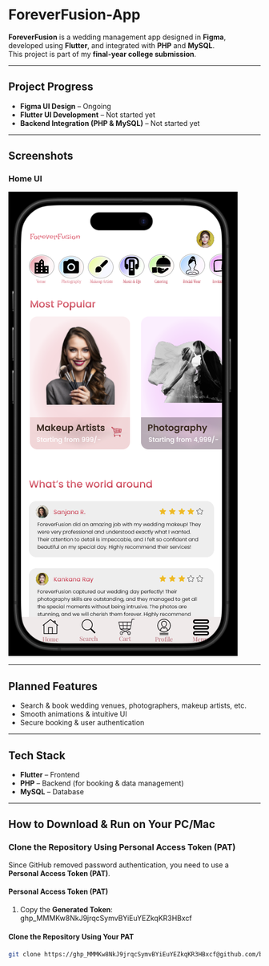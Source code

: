 # ForeverFusion-App

**ForeverFusion** is a wedding management app designed in **Figma**, developed using **Flutter**, and integrated with **PHP** and **MySQL**.  
This project is part of my **final-year college submission**.

---

## Project Progress
- **Figma UI Design** – Ongoing  
- **Flutter UI Development** – Not started yet  
- **Backend Integration (PHP & MySQL)** – Not started yet  

---

## Screenshots
### Home UI
![Home UI](assets/screenshots/home_ui.png)

---

## Planned Features
- Search & book wedding venues, photographers, makeup artists, etc.  
- Smooth animations & intuitive UI  
- Secure booking & user authentication  

---

## Tech Stack
- **Flutter** – Frontend  
- **PHP** – Backend (for booking & data management)  
- **MySQL** – Database  

---

## How to Download & Run on Your PC/Mac

### **Clone the Repository Using Personal Access Token (PAT)**  
Since GitHub removed password authentication, you need to use a **Personal Access Token (PAT)**.

#### **Personal Access Token (PAT)**
1. Copy the **Generated Token**:   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


#### **Clone the Repository Using Your PAT**

```bash
git clone https://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@github.com/baniksayan/foreverFusion-app.git

